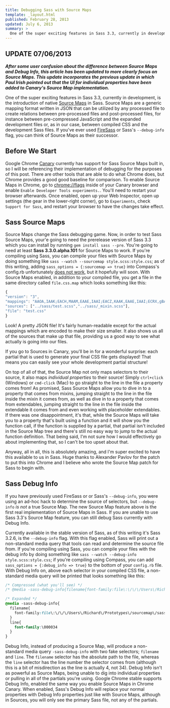 ```yaml
---
title: Debugging Sass with Source Maps
template: _layout.html
published: February 28, 2013
updated: July 6, 2013
summary: >
  One of the super exciting features in Sass 3.3, currently in development, is the introduction of native Source Maps as a successor to Sass Debug Info. Working Source Map reading for Sass in Google Chrome Canary means this is a real debugging option you can start looking at today.
---
```

## UPDATE 07/06/2013

***After some user confusion about the difference between Source Maps and Debug Info, this article has been updated to more clearly focus on Source Maps. This update incorporates the previous update in which Paul Irish pointed out that the UI for individual properties have been added to Canary's Source Map implementation.***

One of the super exciting features in Sass 3.3, currently in development, is the introduction of native [Source Maps](http://www.html5rocks.com/en/tutorials/developertools/sourcemaps/) in Sass. Source Maps are a generic mapping format written in JSON that can be utilized by any processed file to create relations between pre-processed files and post-processed files, for instance between pre-compressed JavaScript and the expanded development files or, as in our case, between compiled CSS and the development Sass files. If you've ever used [FireSass](https://addons.mozilla.org/en-us/firefox/addon/firesass-for-firebug/) or Sass's `--debug-info` flag, you can think of Source Maps as their successor.

## Before We Start

Google Chrome [Canary](https://www.google.com/intl/en/chrome/browser/canary.html) currently has support for Sass Source Maps built in, so I will be referencing their implementation of debugging for the purposes of this post. There are other tools that are able to do what Chrome does, but Chrome provides a good good baseline for comparison. To enable Source Maps in Chrome, go to [chrome://flags](chrome://flags) inside of your Canary browser and enable `Enable Developer Tools experiments.`. You'll need to restart your browser afterwards. Once enabled, open up your Web Inspector, open up settings (the gear in the lower-right corner), go to `Experiments`, check `Support for Sass`, and restart your browser to have the changes take effect.

## Sass Source Maps

Source Maps change the Sass debugging game. Now, in order to test Sass Source Maps, your'e going to need the prerelease version of Sass 3.3 which you can install by running `gem install sass --pre`. You're going to need at least **Sass 3.3.0.alpha.101** for Source Maps to work. If you're compiling using Sass, you can compile your files with Source Maps by doing something like `sass --watch --sourcemap style.scss:style.css`; as of this writing, adding `sass_options = {:sourcemap => true}` into Compass's config.rb unfortunately [does not work](https://github.com/chriseppstein/compass/issues/1189), but it hopefully will soon. With Source Maps enabled, in addition to your compiled file, you get a file in the same directory called `file.css.map` which looks something like this:

```javascript
{
"version": "3",
"mappings": "AAOA,IAAK;EACH,MAAM,EAAE,IAAI;EACZ,KAAK,EAAE,IAAI;ECRX,gBAAgB,EAAE,IAAI;EDUtB,OAAO,EAAE,IAAI",
"sources": ["../sass/test.scss","../sass/_mixin.scss"],
"file": "test.css"
}
```

Look! A pretty JSON file! It's fairly human-readable except for the actual mappings which are encoded to make their size smaller. It also shows us all of the sources that make up that file, providing us a good way to see what actually is going into our files.

If you go to Sources in Canary, you'll be in for a wonderful surprise: each partial that is used to generate your final CSS file gets displayed! That means you can easily see your whole development partial structure!

On top of all of that, the Source Map not only maps selectors to their source, it also maps *individual properties* to their source! Simply `ctrl+click` (Windows) or `cmd-click` (Mac) to go straight to the line in the file a property comes from! As promised, Sass Source Maps allow you to dive in to a property that comes from mixins, jumping straight to the line in the file inside the mixin it comes from, as well as dive in to a property that comes from extendables, jumping straight to the line in the file inside the extendable it comes from and even working with placeholder extendables. If there was one disappointment, it's that, while the Source Maps will take you to a property that's built using a function and it will show you the function call, if the function is supplied by a partial, that partial isn't included in the Source Map tree and there's still no easy way to jump to the actual function definition. That being said, I'm not sure how I would effectively go about implementing that, so I can't be too upset about that.

Anyway, all in all, this is absolutely amazing, and I'm super excited to have this available to us in Sass. Huge thanks to Alexander Pavlov for the patch to put this into Chrome and I believe who wrote the Source Map patch for Sass to begin with.

## Sass Debug Info

If you have previously used FireSass or or Sass's `--debug-info`, you were using an ad-hoc hack to determine the source of selectors, but `--debug-info` *is not* a true Source Map. The new Source Map feature above is the first real implementation of Source Maps in Sass. If you are unable to use Sass 3.3's Source Map feature, you can still debug Sass currently with Debug Info.

Currently available in the stable version of Sass, as of this writing it's Sass 3.2.6, is the `--debug-info` flag. With this flag enabled, Sass will print out a non-standard media query that tools can read and determine the source file from. If you're compiling using Sass, you can compile your files with the debug info by doing something like `sass --watch --debug-info style.scss:style.css`; if you're compiling using Compass, you can add `sass_options = {:debug_info => true}` to the bottom of your `config.rb` file. With Debug Info on, above each selector in your compiled CSS file, a non-standard media query will be printed that looks something like this:

```scss
/* Compressed (what you'll see) */
/* @media -sass-debug-info{filename{font-family:file\:\/\/\/Users\/Richard\/Prototypes\/sourcemap\/sass\/test\.scss}line{font-family:\000034}} */

/* Expanded */
@media -sass-debug-info{
  filename{
    font-family:file\:\/\/\/Users\/Richard\/Prototypes\/sourcemap\/sass\/test\.scss
  }
  line{
    font-family:\000034
  }
}
```

Debug Info, instead of producing a Source Map, will produce a non-standard media query `-sass-debug-info` with two fake selectors; `filename` and `line`. The `filename` selector has the absolute path to the file, whereas the `line` selector has the line number the selector comes from (although this is a bit of misdirection as the line is actually 4, not 34). Debug Info isn't as powerful as Source Maps, being unable to dig into individual properties or pulling in all of the partials you're using. Google Chrome stable supports Debug Info, enabled the same way you enable Source Maps in Chrome Canary. When enabled, Sass's Debug Info will replace your normal properties with Debug Info properties just like with Source Maps, although in Sources, you will only see the primary Sass file, not any of the partials.
